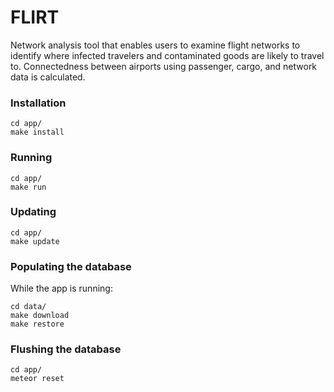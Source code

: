 # FLIRT

Network analysis tool that enables users to examine flight networks to identify where infected travelers and contaminated goods are likely to travel to. Connectedness between airports using passenger, cargo, and network data is calculated.

### Installation

```
cd app/
make install
```

### Running

```
cd app/
make run
```

### Updating

```
cd app/
make update
```

### Populating the database

While the app is running:

```
cd data/
make download
make restore
```


### Flushing the database

```
cd app/
meteor reset
```

